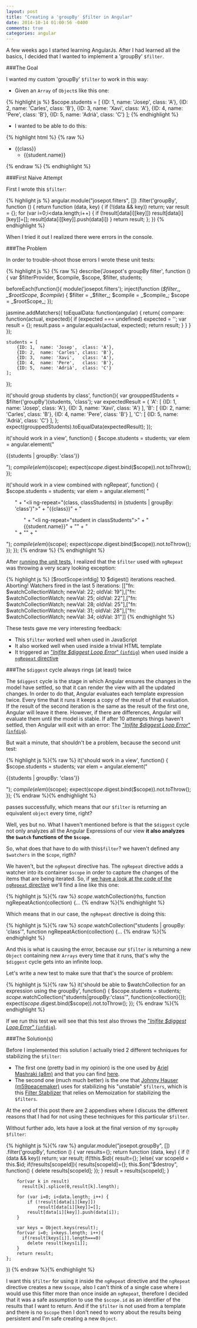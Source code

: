 ```yaml
---
layout: post
title: "Creating a 'groupBy' $filter in Angular"
date: 2014-10-14 01:00:56 -0400
comments: true
categories: angular
---
```

A few weeks ago I started learning AngularJs.
After I had learned all the basics, I decided that
I wanted to implement a 'groupBy' `$filter`.

###The Goal

I wanted my custom 'groupBy' `$filter` to work in this way:

* Given an `Array` of `Object`s like this one:

{% highlight js %}
   $scope.students = [
        {ID: 1,  name: 'Josep',  class: 'A'},
        {ID: 2,  name: 'Carles', class: 'B'},
        {ID: 3,  name: 'Xavi',   class: 'A'},
        {ID: 4,  name: 'Pere',   class: 'B'},
        {ID: 5,  name: 'Adrià',  class: 'C'}
   ];
{% endhighlight %}


* I wanted to be able to do this:

{% highlight html %}
{% raw %}
<ul>
    <li ng-repeat="(class, classStudents) in (students | groupBy: 'class')">
        {{class}}
        <ul>
            <li ng-repeat="student in classStudents">
                {{student.name}}
            </li>
        </ul>
    </li>
</ul>
{% endraw %}
{% endhighlight %}

<!-- more -->

###First Naive Attempt

First I wrote this `$filter`:

{% highlight js %}
angular.module("josepot.filters", [])
.filter('groupBy', function () {
    return function (data, key) {
        if (!(data && key)) return;
        var result = {};
        for (var i=0;i<data.length;i++) {
            if (!result[data[i][key]])
                result[data[i][key]]=[];
            result[data[i][key]].push(data[i])
        }
        return result;
    };
})
{% endhighlight %}

When I tried it out I realized there were errors in the console.

###The Problem

In order to trouble-shoot those errors I wrote these unit tests:

{% highlight js %}
{% raw %}
describe('Josepot\'s groupBy filter', function () {
  var $filterProvider, $compile, $scope, $filter, students;

  beforeEach(function(){
    module('josepot.filters');
    inject(function (_$filter_, _$rootScope_, _$compile_) {
      $filter = _$filter_;
      $compile = _$compile_;
      $scope = _$rootScope_;
    });

   jasmine.addMatchers({
        toEqualData: function(angular) {
          return{
            compare: function(actual, expected){
              if (expected === undefined)
                expected = '';
              var result = {};
              result.pass = angular.equals(actual, expected);
              return result;
            }
          }
        }
    });

    students = [
        {ID: 1,  name: 'Josep',  class: 'A'},
        {ID: 2,  name: 'Carles', class: 'B'},
        {ID: 3,  name: 'Xavi',   class: 'A'},
        {ID: 4,  name: 'Pere',   class: 'B'},
        {ID: 5,  name: 'Adrià',  class: 'C'}
    ];
  });

  it('should group students by class', function(){
    var grouppedStudents = $filter('groupBy')(students, 'class');
    var expectedResult = {
      'A': [
        {ID: 1,  name: 'Josep',  class: 'A'},
        {ID: 3,  name: 'Xavi',   class: 'A'}
        ],
      'B': [
        {ID: 2,  name: 'Carles', class: 'B'},
        {ID: 4,  name: 'Pere',   class: 'B'}
        ],
      'C': [
        {ID: 5,  name: 'Adrià',  class: 'C'}
        ],
    };
    expect(grouppedStudents).toEqualData(expectedResult);
  });

  it('should work in a view', function() {
    $scope.students = students;
    var elem = angular.element("<p>{{students | groupBy: 'class'}}</p>");
    $compile(elem)($scope);
    expect($scope.$digest.bind($scope)).not.toThrow();
  });

  it('should work in a view combined with ngRepeat', function() {
    $scope.students = students;
    var elem = angular.element(
      "<ul>" +
       "<li ng-repeat=\"(class, classStudents) in (students | groupBy: 'class')\">" +
          "{{class}}" +
          "<ul>" +
            "<li ng-repeat=\"student in classStudents\">" +
              "{{student.name}}" +
            "</li>" +
          "</ul>" +
        "</li>" +
      "</ul>");
    $compile(elem)($scope);
    expect($scope.$digest.bind($scope)).not.toThrow();
  });
});
{% endraw %}
{% endhighlight %}

After [running the unit tests](http://plnkr.co/edit/M2mXjsWrd16uAad2dOXS?p=preview), I realized that the `$filter` used with `ngRepeat` was throwing a very scary looking exception:

{% highlight js %}
    [$rootScope:infdig] 10 $digest() iterations reached. Aborting!
    Watchers fired in the last 5 iterations: [["fn: $watchCollectionWatch; newVal: 22; oldVal: 19"],["fn: $watchCollectionWatch; newVal: 25; oldVal: 22"],["fn: $watchCollectionWatch; newVal: 28; oldVal: 25"],["fn: $watchCollectionWatch; newVal: 31; oldVal: 28"],["fn: $watchCollectionWatch; newVal: 34; oldVal: 31"]]
{% endhighlight %}

These tests gave me very interesting feedback:

 - This `$filter` worked well when used in JavaScript
 - It also worked well when used inside a trivial HTML template
 - It triggered an ["*Inifite $diggest Loop Error*" (`infdig`)][1] when used inside a [`ngRepeat` directive][2]

###The `$diggest` cycle always rings (at least) twice

The `$diggest` cycle is the stage in which Angular ensures the changes in the model have settled, so that it can render the view with all the updated changes. In order to do that, Angular evaluates each template expression twice. Every time that it runs it keeps a copy of the result of that evaluation. If the result of the second iteration is the same as the result of the first one, Angular will leave it there. However, if there are differences, Angular will evaluate them until the model is stable. If after 10 attempts things haven't settled, then Angular will exit with an error: The ["*Inifite $diggest Loop Error*" (`infdig`)][1].

But wait a minute, that shouldn't be a problem, because the second unit test:

{% highlight js %}{% raw %}
  it('should work in a view', function() {
    $scope.students = students;
    var elem = angular.element("<p>{{students | groupBy: 'class'}}</p>");
    $compile(elem)($scope);
    expect($scope.$digest.bind($scope)).not.toThrow();
  });
 {% endraw %}{% endhighlight %}

passes successfully, which means that our `$filter` is returning an equivalent `object` every time, right?

Well, yes but no. What I haven't mentioned before is that the `$diggest` cycle not only analyzes all the Angular Expressions of our view **it also analyzes the `$watch` functions of the `$scope`**.

So, what does that have to do with this`$filter`? we haven't defined any `$watchers` in the `$cope`, rigth?

We haven't, but the `ngRepeat` directive has. The `ngRepeat` directive adds a watcher into its container `$scope` in order to capture the changes of the items that are being iterated. So, if [we have a look at the code of the `ngRepeat` directive][3] we'll find a line like this one:

{% highlight js %}{% raw %}
    $scope.$watchCollection(rhs,
    	function ngRepeatAction(collection) {...
 {% endraw %}{% endhighlight %}

Which means that in our case, the `ngRepeat` directive is doing this:

{% highlight js %}{% raw %}
    $scope.$watchCollection("students | groupBy: 'class'",
    	function ngRepeatAction(collection) {...
{% endraw %}{% endhighlight %}

And this is what is causing the error, because our `$filter` is returning a new `Object` containing new `Arrays` every time that it runs, that's why the `$diggest` cycle gets into an infinite loop.

Let's write a new test to make sure that that's the source of problem:

{% highlight js %}{% raw %}
  it('should be able to $watchCollection for an expression using the groupBy',
  function() {
    $scope.students = students;
    $scope.$watchCollection("students|groupBy:'class'", function(collection){});
    expect($scope.$digest.bind($scope)).not.toThrow();
  });
{% endraw %}{% endhighlight %}

If we run this test we will see that this test also throws the ["*Inifite $diggest Loop Error*" (`infdig`)][1].

###The Solution(s)

Before I implemented this solution I actually tried 2 different techniques for stabilizing the `$filter`:

* The first one (pretty bad in my opinion) is the one used by [Ariel Mashraki (a8m)][4] and that you can find [here][5].
* The second one (much much better) is the one that [Johnny Hauser (m59peacemaker)][6] uses for stabilizing his "unstable" `$filters`, which is this [Filter Stabilizer][7] that relies on Memoization for stabilizing the `$filters`.

At the end of this post there are 2 appendixes where I discuss the different reasons that I had for not using these techniques for this particular `$filter`.

Without further ado, lets have a look at the final version of my  `$groupBy` `$filter`:

{% highlight js %}{% raw %}
angular.module("josepot.groupBy", [])
.filter('groupBy', function () {
  var results={};
    return function (data, key) {
        if (!(data && key)) return;
        var result;
        if(!this.$id){
            result={};
        }else{
            var scopeId = this.$id;
            if(!results[scopeId]){
                results[scopeId]={};
                this.$on("$destroy", function() {
                    delete results[scopeId];
                });
            }
            result = results[scopeId];
        }

        for(var k in result)
          result[k].splice(0,result[k].length);

        for (var i=0; i<data.length; i++) {
            if (!result[data[i][key]])
                result[data[i][key]]=[];
            result[data[i][key]].push(data[i]);
        }

        var keys = Object.keys(result);
        for(var i=0; i<keys.length; i++){
          if(result[keys[i]].length===0)
            delete result[keys[i]];
        }
        return result;
    };
})
{% endraw %}{% endhighlight %}

I want this `$filter` for using it inside the `ngRepeat` directive and the `ngRepeat` directive creates a new `$scope`, also I can't think of a single case where I would use this filter more than once inside an `ngRepeat`, therefore I decided that it was a safe assumption to use the `$scope.id` as an identifier of the results that I want to return. And if the  `$filter` is not used from a template and there is no `$scope` then I don't need to worry about the results being persistent and I'm safe creating a new `Object`.


  [1]: https://docs.angularjs.org/error/$rootScope/infdig
  [2]: https://docs.angularjs.org/api/ng/directive/ngRepeat
  [3]: https://github.com/angular/angular.js/blob/master/src/ng/directive/ngRepeat.js
  [4]: https://github.com/a8m
  [5]: https://github.com/a8m/angular-filter/blob/master/src/_filter/collection/group-by.js
  [6]: https://github.com/m59peacemaker
  [7]: https://github.com/m59peacemaker/angular-pmkr-components/tree/master/src/services/filterStabilize
